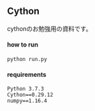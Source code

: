 ## Cython 

cythonのお勉強用の資料です。

#### how to run
```
python run.py
```

#### requirements
```
Python 3.7.3
Cython==0.29.12
numpy==1.16.4
```